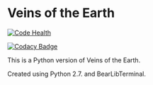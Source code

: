 # Veins of the Earth

[![Code Health](https://landscape.io/github/Zireael07/veins-of-the-earth-bearlib/master/landscape.svg?style=flat)](https://landscape.io/github/Zireael07/veins-of-the-earth-bearlib/master)

[![Codacy Badge](https://api.codacy.com/project/badge/Grade/315f2fbd9bf243a5ac3939ce7d5aaa01)](https://www.codacy.com/app/Zireael07/veins-of-the-earth-bearlib?utm_source=github.com&amp;utm_medium=referral&amp;utm_content=Zireael07/veins-of-the-earth-bearlib&amp;utm_campaign=Badge_Grade)

This is a Python version of Veins of the Earth.

Created using Python 2.7. and BearLibTerminal.